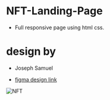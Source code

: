 # NFT-Landing-Page
- Full responsive page using html css.
# design by 
  - Joseph Samuel
  
  - [figma design link](https://www.figma.com/file/WFOR3L2pmTxmvzl9bf7gXk/NFT-Website-(Community)?node-id=1%3A871)
  
  ![NFT](https://user-images.githubusercontent.com/112485199/190911866-516491f2-d1a2-4558-91b3-a377ad7fd8d2.png)
